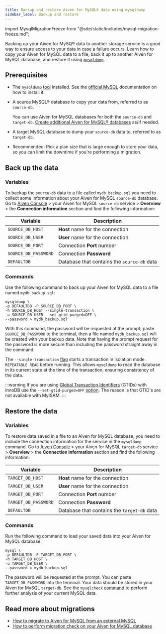```yaml
---
title: Backup and restore Aiven for MySQL® data using mysqldump
sidebar_label: Backup and restore
---
```


import MysqlMigrationFreeze from "@site/static/includes/mysql-migration-freeze.md";

Backing up your Aiven for MySQ® data to another storage service is a good way to ensure access to your data in case a failure occurs.
Learn how to copy your Aiven for MySQL data to a file, back it up to another Aiven
for MySQL database, and restore it using [`mysqldump`](https://dev.mysql.com/doc/refman/8.0/en/mysqldump.html).

## Prerequisites

-   The `mysqldump`
    [tool](https://dev.mysql.com/doc/refman/8.0/en/mysqldump.html)
    installed. See the [official
    MySQL](https://dev.mysql.com/doc/mysql-shell/8.0/en/mysql-shell-install.html)
    documentation on how to install it.
-   A source MySQL® database to copy your data from, referred to as `source-db`.

    You can use Aiven for MySQL databases for both the `source-db` and `target-db`.
    [Create additional Aiven for MySQL® databases](/docs/products/mysql/howto/create-database)
    as/if needed.

-   A target MySQL database to dump your `source-db` data to, referred to as `target-db`.
-   Recommended: Pick a plan size that is large enough to store your data, so you can
    limit the downtime if you're performing a migration.

<MysqlMigrationFreeze/>

## Back up the data

### Variables

To backup the `source-db` data to a file called `mydb_backup.sql` you
need to collect some information about your Aiven for MySQL `source-db`
database. Go to [Aiven Console](https://console.aiven.io/) > your Aiven
for MySQL `source-db` service > **Overview** > the **Connection
information** section and find the following information:

 | Variable             | Description                                 |
 | -------------------- | ------------------------------------------- |
 | `SOURCE_DB_HOST`     | **Host** name for the connection            |
 | `SOURCE_DB_USER`     | **User** name for the connection            |
 | `SOURCE_DB_PORT`     | Connection **Port** number                  |
 | `SOURCE_DB_PASSWORD` | Connection **Password**                     |
 | `DEFAULTDB`          | Database that contains the `source-db` data |

### Commands

Use the following command to back up your Aiven for MySQL data to a file
named `mydb_backup.sql`:

```shell
mysqldump \
-p DEFAULTDB -P SOURCE_DB_PORT \
-h SOURCE_DB_HOST --single-transaction \
-u SOURCE_DB_USER --set-gtid-purged=OFF \
--password > mydb_backup.sql
```

With this command, the password will be requested at the prompt; paste
`SOURCE_DB_PASSWORD` to the terminal, then a file named
`mydb_backup.sql` will be created with your backup data. Note that
having the prompt request for the password is more secure than including
the password straight away in the command.

The `--single-transaction`
[flag](https://dev.mysql.com/doc/refman/8.0/en/mysqldump.html#option_mysqldump_single-transaction)
starts a transaction in isolation mode `REPEATABLE READ` before running.
This allows `mysqldump` to read the database in its current state at the
time of the transaction, ensuring consistency of the data.

:::warning
If you are using [Global Transaction
Identifiers](https://dev.mysql.com/doc/refman/5.7/en/replication-gtids-concepts.html)
(GTIDs) with InnoDB use the `--set-gtid-purged=OFF`
[option](https://dev.mysql.com/doc/refman/8.0/en/mysqldump.html#option_mysqldump_set-gtid-purged).
The reason is that GTID's are not available with MyISAM.
:::

## Restore the data

### Variables

To restore data saved in a file to an Aiven for MySQL database, you need
to include the connection information for the service in the `mysqldump`
command. Go to [Aiven Console](https://console.aiven.io/) > your Aiven
for MySQL `target-db` service > **Overview** > the **Connection
information** section and find the following information:

  | Variable             | Description                                 |
  | -------------------- | ------------------------------------------- |
  | `TARGET_DB_HOST`     | **Host** name for the connection            |
  | `TARGET_DB_USER`     | **User** name for the connection            |
  | `TARGET_DB_PORT`     | Connection **Port** number                  |
  | `TARGET_DB_PASSWORD` | Connection **Password**                     |
  | `DEFAULTDB`          | Database that contains the `target-db` data |

### Commands

Run the following command to load your saved data into your Aiven for
MySQL database:

```shell
mysql \
-p DEFAULTDB -P TARGET_DB_PORT \
-h TARGET_DB_HOST \
-u TARGET_DB_USER \
--password < mydb_backup.sql
```

The password will be requested at the prompt. You can paste
`TARGET_DB_PASSWORD` into the terminal. Your data should be stored in
your Aiven for MySQL `target-db`. See the `mysqlcheck`
[command](https://dev.mysql.com/doc/refman/8.0/en/mysqlcheck.html) to
perform further analysis of your current MySQL data.

## Read more about migrations

-   [How to migrate to Aiven for MySQL from an external MySQL](/docs/products/mysql/howto/migrate-from-external-mysql)
-   [How to perform migration check on your Aiven for MySQL database](/docs/products/mysql/howto/migrate-from-external-mysql)
